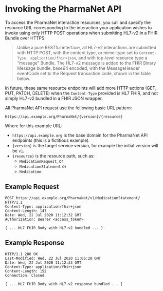 # Invoking the PharmaNet API

To access the PharmaNet interaction resources, you call and specify the resource URL corresponding to the interaction your application wishes to invoke using only HTTP POST operations when submitting HL7-v2 in a FHIR Bundle over HTTPS.

> Unlike a pure RESTful interface, all HL7-v2 interactions are submitted with HTTP POST, with the content type, or mime-type set to `Content-Type: application/fhir+json`, and with top-level resource type a "message" Bundle. The HL7-v2 message is added to the FHIR Binary Message bundle, base64 encoded, with the MessageHeader eventCode set to the Request transaction code, shown in the table below.

In future, these same resource endpoints will add more HTTP actions (GET, PUT, PATCH, DELETE) when the `Content-Type` provided is HL7 FHIR, and not simply HL7-v2 bundled in a FHIR JSON wrapper.

All PharmaNet API request use the following basic URL pattern:

```code
https://api.example.org/PharmaNet/{version}/{resource}
```

Where for this example URL:

- ``https://api.example.org`` is the base domain for the PharmaNet API endpoints (this is a fictitious example).
- `{version}` is the target service version, for example the initial version will be `v1`.
- `{resource}` is the resource path, such as:
    - `MedicationRequest`, or
    - `MedicationStatement` or
    - `Medication`

## Example Request

```code
POST https://api.example.org/PharmaNet/v1/MedicationStatement/ HTTP/1.1
Content-Type: application/fhir+json
Content-Length: 147
Date: Wed, 22 Jul 2020 11:12:32 GMT
Authorization: Bearer <access_token>

{ ... HL7 FHIR Body with HL7-v2 bundled ... }
```

## Example Response

```code
HTTP/1.1 200 OK
Last-Modified: Wed, 22 Jul 2020 11:05:20 GMT
Date: Wed, 22 Jul 2020 11:12:33 GMT
Content-Type: application/fhir+json
Content-Length: 152
Connection: Closed

{ ... HL7 FHIR Body with HL7-v2 response bundled ... }
```
